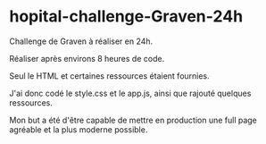 # hopital-challenge-Graven-24h
Challenge de Graven à réaliser en 24h.

Réaliser après environs 8 heures de code.

Seul le HTML et certaines ressources étaient fournies.

J'ai donc codé le style.css et le app.js, ainsi que rajouté quelques ressources.

Mon but a été d'être capable de mettre en production une full page agréable et la plus moderne possible.
